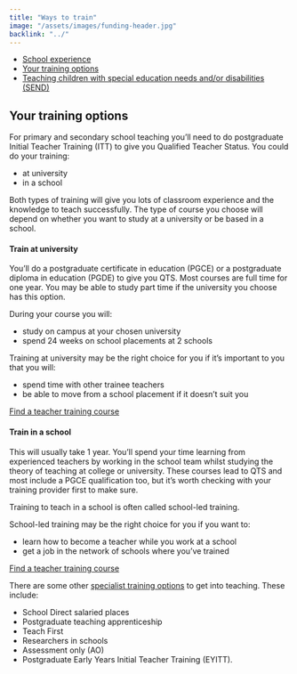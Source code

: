 ```yaml
---
title: "Ways to train"
image: "/assets/images/funding-header.jpg"
backlink: "../"
---
```

 
 <div class="content__right">
  <ul class="content-nav">
    <li><span><a href="school-experience">School experience</a></span></li>
    <li><span><a href="ways-to-train">Your training options</a></span></li>
    <li><span><a href="choose-a-course-with-a-send-specialism">Teaching children with special education needs and/or disabilities (SEND)</a></span></li>
   
  </ul>
</div>
 
 
 <div class="content__left">
 
 <h2>Your training options</h2>
 
 <p>
      For primary and secondary school teaching you’ll need to do postgraduate Initial Teacher Training (ITT) to give you Qualified Teacher Status. You could do your training:
    </p>
    <ul>
      <li><span>at university</span></li>
      <li><span>in a school</span></li>
    </ul>
    <p>
      Both types of training will give you lots of classroom experience and the knowledge to teach successfully. The type of course you choose will depend on whether you want to study at a university or be based in a school.
    </p>
    <h4 id="train-at-university">Train at university</h4>
    <p>
      You’ll do a postgraduate certificate in education (PGCE) or a postgraduate diploma in education (PGDE) to give you QTS. Most courses are full time for one year. You may be able to study part time if the university you choose has this option.
    </p>
    <p>
      During your course you will:
    </p>
    <ul>
      <li><span>study on campus at your chosen university</span></li>
      <li><span>spend 24 weeks on school placements at 2 schools</span></li>
    </ul>
    <p>
      Training at university may be the right choice for you if it’s important to you that you will:
    </p>
    <ul>
      <li><span>spend time with other trainee teachers</span></li>
      <li><span>be able to move from a school placement if it doesn’t suit you</span></li>
    </ul>
    <p>
      <a href="https://www.gov.uk/find-postgraduate-teacher-training-courses" target="_blank">Find a teacher training course</a>
    </p>
    <h4 id="train-in-a-school">Train in a school</h4>
    <p>
      This will usually take 1 year. You’ll spend your time learning from experienced teachers by working in the school team whilst studying the theory of teaching at college or university.  These courses lead to QTS and most include a PGCE qualification too, but it’s worth checking with your training provider first to make sure. 
    </p>
    <p>
      Training to teach in a school is often called school-led training.
    </p>
    <p>
      School-led training may be the right choice for you if you want to:
    </p>
    <ul>
      <li><span>learn how to become a teacher while you work at a school</span></li>
      <li><span>get a job in the network of schools where you’ve trained</span></li>
    </ul>
    <p>
      <a href="https://www.gov.uk/find-postgraduate-teacher-training-courses" target="_blank">Find a teacher training course</a>
    </p>
    <p>
      There are some other <a href="./if-you-need-to-get-the-right-qualifications#specialist-ways-to-get-into-teaching">specialist training options</a> to get into teaching. These include:</p>
      <ul>
        <li><span>School Direct salaried places</span></li>
        <li><span>Postgraduate teaching apprenticeship</span></li>
        <li><span>Teach First</span></li>
        <li><span>Researchers in schools</span></li>
        <li><span>Assessment only (AO)</span></li>
        <li><span>Postgraduate Early Years Initial Teacher Training (EYITT).</span></li>
      </ul>
    
</div>
